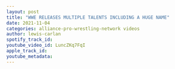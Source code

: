 ```yaml
---
layout: post
title: "WWE RELEASES MULTIPLE TALENTS INCLUDING A HUGE NAME"
date: 2021-11-04
categories: alliance-pro-wrestling-network videos
author: lewis-carlan
spotify_track_id: 
youtube_video_id: LuncZKq7FqI
apple_track_id: 
youtube_metadata: 
---
```

